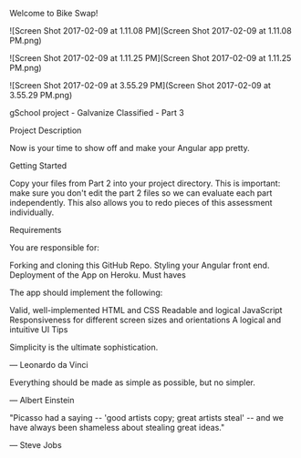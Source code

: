 
Welcome to Bike Swap!



![Screen Shot 2017-02-09 at 1.11.08 PM](Screen Shot 2017-02-09 at 1.11.08 PM.png) 

![Screen Shot 2017-02-09 at 1.11.25 PM](Screen Shot 2017-02-09 at 1.11.25 PM.png)

![Screen Shot 2017-02-09 at 3.55.29 PM](Screen Shot 2017-02-09 at 3.55.29 PM.png)




gSchool project - Galvanize Classified - Part 3

Project Description

Now is your time to show off and make your Angular app pretty.

Getting Started

Copy your files from Part 2 into your project directory. This is important: make sure you don't edit the part 2 files so we can evaluate each part independently. This also allows you to redo pieces of this assessment individually.


Requirements

You are responsible for:

 Forking and cloning this GitHub Repo.
 Styling your Angular front end.
 Deployment of the App on Heroku.
Must haves

The app should implement the following:

Valid, well-implemented HTML and CSS
Readable and logical JavaScript
Responsiveness for different screen sizes and orientations
A logical and intuitive UI
Tips

Simplicity is the ultimate sophistication.

— Leonardo da Vinci 

Everything should be made as simple as possible, but no simpler.

— Albert Einstein

"Picasso had a saying -- 'good artists copy; great artists steal' -- and we have always been shameless about stealing great ideas."

— Steve Jobs

